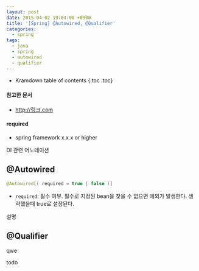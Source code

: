 ```yaml
---
layout: post
date: 2015-04-02 19:04:00 +0900
title: '[Spring] @Autowired, @Qualifier'
categories:
  - spring
tags:
  - java
  - spring
  - autowired
  - qualifier
---
```


* Kramdown table of contents
{:toc .toc}

#### 참고한 문서

- http://링크.com

#### required

- spring framework x.x.x or higher

DI 관련 어노테이션

## @Autowired

```java
@Autowired[( required = true | false )]
```

- `required`: 필수 여부. 필수로 지정된 bean을 찾을 수 없으면 예외가 발생한다. 생략했을때 true로 설정된다.

설명

## @Qualifier

qwe

todo

